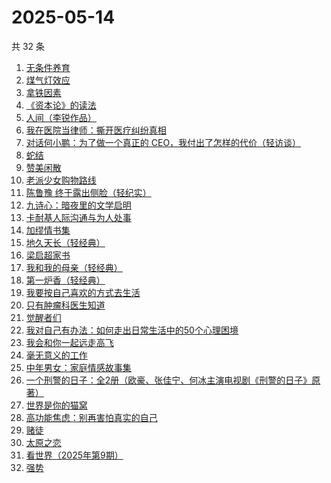 # 2025-05-14

共 32 条

<!-- BEGIN WEREAD -->
<!-- 最后更新时间 2025-05-14 23:10:05 +0800 -->
1. [无条件养育](https://weread.qq.com/web/bookDetail/27b327b05e44c227b752c9d)
1. [煤气灯效应](https://weread.qq.com/web/bookDetail/1df32da0813ab9e38g0101bc)
1. [拿铁因素](https://weread.qq.com/web/bookDetail/a1a32200813ab9e87g014bf7)
1. [《资本论》的读法](https://weread.qq.com/web/bookDetail/00832e60813ab77a2g0108d5)
1. [人间（李锐作品）](https://weread.qq.com/web/bookDetail/8bd32de0813ab9a1cg014609)
1. [我在医院当律师：撕开医疗纠纷真相](https://weread.qq.com/web/bookDetail/01132370813ab9ea5g01964a)
1. [对话何小鹏：为了做一个真正的 CEO，我付出了怎样的代价（轻访谈）](https://weread.qq.com/web/bookDetail/00a32bb0813ab9ebag015815)
1. [蛇结](https://weread.qq.com/web/bookDetail/e77328b0813ab83b6g014aea)
1. [赞美闲散](https://weread.qq.com/web/bookDetail/05a322e0813ab9ec0g01916d)
1. [老派少女购物路线](https://weread.qq.com/web/bookDetail/63732d00813ab7d60g0112c5)
1. [陈鲁豫 终于露出侧脸（轻纪实）](https://weread.qq.com/web/bookDetail/e3632d70813ab9ec0g016332)
1. [九诗心：暗夜里的文学启明](https://weread.qq.com/web/bookDetail/f7e32280813ab9eb3g015d98)
1. [卡耐基人际沟通与为人处事](https://weread.qq.com/web/bookDetail/27a32100813ab9e76g010521)
1. [加缪情书集](https://weread.qq.com/web/bookDetail/d9e32920813ab9ec2g014f83)
1. [地久天长（轻经典）](https://weread.qq.com/web/bookDetail/c3832400813ab9ec0g013d0e)
1. [梁启超家书](https://weread.qq.com/web/bookDetail/72932a505c6d4e7297b5ca3)
1. [我和我的母亲（轻经典）](https://weread.qq.com/web/bookDetail/de132b00813ab9ba1g0124df)
1. [第一炉香（轻经典）](https://weread.qq.com/web/bookDetail/c60326f0813ab9eb1g010755)
1. [我要按自己喜欢的方式去生活](https://weread.qq.com/web/bookDetail/f7132830813ab9bc8g016f14)
1. [只有肿瘤科医生知道](https://weread.qq.com/web/bookDetail/6fd32b60813ab9e2cg0149b3)
1. [觉醒者们](https://weread.qq.com/web/bookDetail/1cf32350813ab9ec1g0181ae)
1. [我对自己有办法：如何走出日常生活中的50个心理困境](https://weread.qq.com/web/bookDetail/de032e10813ab9eb1g017f1f)
1. [我会和你一起远走高飞](https://weread.qq.com/web/bookDetail/bc532ac0813ab9e2cg016015)
1. [毫无意义的工作](https://weread.qq.com/web/bookDetail/f7b32c90813ab77b6g013094)
1. [中年男女：家庭情感故事集](https://weread.qq.com/web/bookDetail/c2632330813ab9d8ag0167dc)
1. [一个刑警的日子：全2册（欧豪、张佳宁、何冰主演电视剧《刑警的日子》原著）](https://weread.qq.com/web/bookDetail/cff323f0720c32d7cff8986)
1. [世界是你的猫窝](https://weread.qq.com/web/bookDetail/16f32300813ab9460g01200a)
1. [高功能焦虑：别再害怕真实的自己](https://weread.qq.com/web/bookDetail/7f632dc0813ab9d9bg0190f7)
1. [赌徒](https://weread.qq.com/web/bookDetail/78032ad0813ab6a94g01394b)
1. [太原之恋](https://weread.qq.com/web/bookDetail/6ae321507199d6e66ae82be)
1. [看世界（2025年第9期）](https://weread.qq.com/web/bookDetail/ff232b20813ab9ebeg016a91)
1. [强势](https://weread.qq.com/web/bookDetail/49f32500715443a149f102f)
<!-- END WEREAD -->